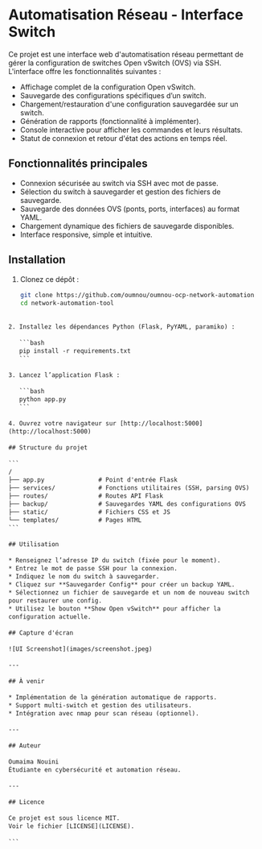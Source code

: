# Automatisation Réseau - Interface Switch

Ce projet est une interface web d'automatisation réseau permettant de gérer la configuration de switches Open vSwitch (OVS) via SSH.  
L'interface offre les fonctionnalités suivantes :

- Affichage complet de la configuration Open vSwitch.
- Sauvegarde des configurations spécifiques d’un switch.
- Chargement/restauration d'une configuration sauvegardée sur un switch.
- Génération de rapports (fonctionnalité à implémenter).
- Console interactive pour afficher les commandes et leurs résultats.
- Statut de connexion et retour d'état des actions en temps réel.

## Fonctionnalités principales

- Connexion sécurisée au switch via SSH avec mot de passe.
- Sélection du switch à sauvegarder et gestion des fichiers de sauvegarde.
- Sauvegarde des données OVS (ponts, ports, interfaces) au format YAML.
- Chargement dynamique des fichiers de sauvegarde disponibles.
- Interface responsive, simple et intuitive.

## Installation

1. Clonez ce dépôt :
   ```bash
   git clone https://github.com/oumnou/oumnou-ocp-network-automation
   cd network-automation-tool
````

2. Installez les dépendances Python (Flask, PyYAML, paramiko) :

   ```bash
   pip install -r requirements.txt
   ```

3. Lancez l’application Flask :

   ```bash
   python app.py
   ```

4. Ouvrez votre navigateur sur [http://localhost:5000](http://localhost:5000)

## Structure du projet

```
/
├── app.py               # Point d'entrée Flask
├── services/            # Fonctions utilitaires (SSH, parsing OVS)
├── routes/              # Routes API Flask
├── backup/              # Sauvegardes YAML des configurations OVS
├── static/              # Fichiers CSS et JS
└── templates/           # Pages HTML
```

## Utilisation

* Renseignez l’adresse IP du switch (fixée pour le moment).
* Entrez le mot de passe SSH pour la connexion.
* Indiquez le nom du switch à sauvegarder.
* Cliquez sur **Sauvegarder Config** pour créer un backup YAML.
* Sélectionnez un fichier de sauvegarde et un nom de nouveau switch pour restaurer une config.
* Utilisez le bouton **Show Open vSwitch** pour afficher la configuration actuelle.

## Capture d'écran

![UI Screenshot](images/screenshot.jpeg)

---

## À venir

* Implémentation de la génération automatique de rapports.
* Support multi-switch et gestion des utilisateurs.
* Intégration avec nmap pour scan réseau (optionnel).

---

## Auteur

Oumaima Nouini
Étudiante en cybersécurité et automation réseau.

---

## Licence

Ce projet est sous licence MIT.
Voir le fichier [LICENSE](LICENSE).

```



